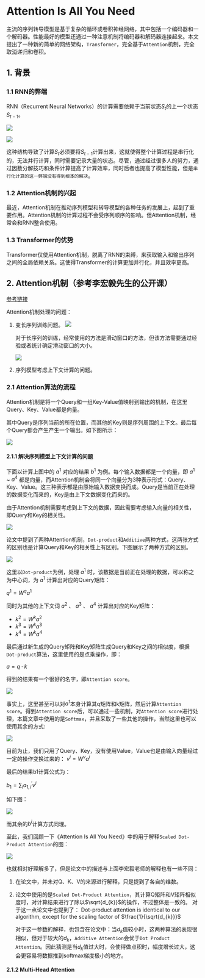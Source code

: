 # Attention Is All You Need
主流的序列转导模型是基于复杂的循环或卷积神经网络，其中包括一个编码器和一个解码器。性能最好的模型还通过一种注意机制将编码器和解码器连接起来。本文提出了一种新的简单的网络架构，`Transformer`，完全基于`Attention`机制，完全取消递归和卷积。

## 1. 背景

### 1.1 RNN的弊端

RNN（Recurrent Neural Networks）的计算需要依赖于当前状态$S_t$的上一个状态$S_{t-1}$。

![](1-1.png)

![](1-2.png)

这种结构导致了计算$S_t$必须要将$S_{t-1}$计算出来，这就使得整个计算过程是串行化的，无法并行计算，同时需要记录大量的状态。尽管，通过经过很多人的努力，通过因数分解技巧和条件计算提高了计算效率，同时后者也提高了模型性能，但是`串行化计算的这一弊端没有得到根本的解决`。

### 1.2 Attention机制的兴起

最近，Attention机制在推动序列模型和转导模型的各种任务的发展上，起到了重要作用。Attention机制的计算过程不会受序列顺序的影响。但Attention机制，经常会和RNN整合使用。

### 1.3 Transformer的优势

Transformer仅使用Attention机制，脱离了RNN的束缚，来获取输入和输出序列之间的全局依赖关系。这使得Transformer的计算更加并行化，并且效率更高。

## 2. Attention机制（参考李宏毅先生的公开课）

[参考链接](https://www.youtube.com/watch?v=hYdO9CscNes&list=PLJV_el3uVTsMhtt7_Y6sgTHGHp1Vb2P2J&index=10)

Attention机制处理的问题：

1. 变长序列训练问题。
   ![](1-3.png)

   对于长序列的训练，经常使用的方法是滑动窗口的方法，但该方法需要通过经验或者统计确定滑动窗口的大小。

   ![](1-4.png)
2. 序列模型考虑上下文计算的问题。

### 2.1 Attention算法的流程

Attention机制是将一个Query和一组Key-Value值映射到输出的机制，在这里Query、Key、Value都是向量。

其中Query是序列当前的所在位置，而其他的Key则是序列周围的上下文。最后每个Query都会产生产生一个输出。如下图所示：

![](1-5.png)

#### 2.1.1 解决序列模型上下文计算的问题

下面以计算上图中的 $a^{1}$ 对应的结果 $b^{1}$ 为例。每个输入数据都是一个向量，即 $a^{1}$ ~ $a^{4}$ 都是向量，而Attention机制会将同一个向量分为3种表示形式：Query、Key、Value。这三种表示都是由原始输入数据变换而成。Query是当前正在处理的数据变化而来的，Key是由上下文数据变化而来的。

由于Attention机制需要考虑到上下文的数据，因此需要考虑输入向量的相关性，即Query和Key的相关性。

![](1-6.png)

论文中提到了两种Attention机制，`Dot-product`和`Additive`两种方式，这两张方式的区别也是计算Query和Key的相关性上有区别。下图展示了两种方式的区别。

![](1-7.png)

这里以`Dot-product`为例，处理 $a^{1}$ 时，该数据是当前正在处理的数据，可以称之为中心词，为 $a^{1}$ 计算出对应的Query矩阵：

$q^{1}=W^{q}a^{1}$

同时为其他的上下文词 $a^{2}$ 、 $a^{3}$ 、 $a^{4}$ 计算出对应的Key矩阵：

- $k^{2}=W^{k}a^{2}$
- $k^{3}=W^{k}a^{3}$
- $k^{4}=W^{k}a^{4}$

最后通过新生成的Query矩阵和Key矩阵生成Query和Key之间的相似度，根据`Dot-product`算法，这里使用的是点乘操作，即：

$a = q·k$

得到的结果有一个很好的名字，即`Attention score`。

![](1-8.png)

事实上，这里甚至可以对$a^{1}$本身计算其q矩阵和k矩阵，然后计算`Attention score`。得到`Attention score`后，可以通过一些机制，对`Attention score`进行处理，本篇文章中使用的是`Softmax`，并且采取了一些其他的操作，当然这里也可以使用其余的方式:

![](1-9.png)


目前为止，我们只用了Query、Key，没有使用Value，Value也是由输入向量经过一定的操作变换过来的： $v^{i}=W^{v}a^{i}$

最后的结果b1计算公式为：

$b_1=\sum_{i}a_{1,i}^{'}v^{i}$

如下图：

![](1-10.png)

而其余的$b^{i}$计算方式同理。

至此，我们回顾一下《Attention Is All You Need》中的用于解释`Scaled Dot-Product Attention`的图：

![](1-11.png)

也就相对好理解多了，但是论文中的描述与上面李宏毅老师的解释也有一些不同：
1. 在论文中，并未对Q、K、V的来源进行解释，只是提到了各自的维数。
2. 论文中使用的是`Scaled Dot-Product Attention`，其计算Q矩阵和V矩阵相似度时，对计算结果进行了除以$\sqrt{d_{k}}$的操作，不过整体是一致的。
   对于这一点论文中也提到了：
    Dot-product attention is identical to our algorithm, except for the scaling factor of $\frac{1}{\sqrt{d_{k}}}$

    对于这一参数的解释，也包含在论文中：当$d_{k}$值较小时，这两种算法的表现很相似，但对于较大的$d_{k}$，`Additive Attention`会优于`Dot Product Attention`。因此猜测是当$d_k$值过大时，会使得做点积时，幅度增长过大，这会更容易将数据推到softmax梯度极小的地方。

#### 2.1.2 Multi-Head Attention